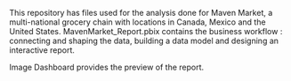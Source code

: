 This repository has files used for the analysis done for Maven Market, a multi-national grocery chain with locations in Canada, Mexico and the United States.
MavenMarket_Report.pbix contains the business workflow : connecting and shaping the data, building a data model and designing an interactive report.

Image Dashboard provides the preview of the report.

